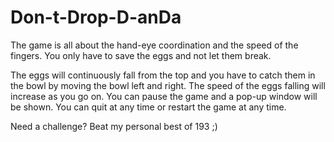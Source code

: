 # Don-t-Drop-D-anDa
The game is all about the hand-eye coordination and the speed of the fingers. You only have to save the eggs and not let them break.

The eggs will continuously fall from the top and you have to catch them in the bowl by moving the bowl left and right. The speed of the eggs falling will increase as you go on. You can pause the game and a pop-up window will be shown. You can quit at any time or restart the game at any time.

Need a challenge? Beat my personal best of 193 ;)
